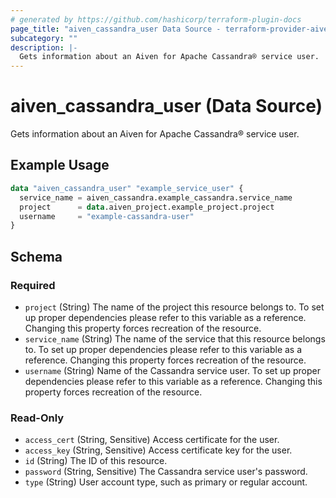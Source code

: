 ```yaml
---
# generated by https://github.com/hashicorp/terraform-plugin-docs
page_title: "aiven_cassandra_user Data Source - terraform-provider-aiven"
subcategory: ""
description: |-
  Gets information about an Aiven for Apache Cassandra® service user.
---
```


# aiven_cassandra_user (Data Source)

Gets information about an Aiven for Apache Cassandra® service user.

## Example Usage

```terraform
data "aiven_cassandra_user" "example_service_user" {
  service_name = aiven_cassandra.example_cassandra.service_name
  project      = data.aiven_project.example_project.project
  username     = "example-cassandra-user"
}
```

<!-- schema generated by tfplugindocs -->
## Schema

### Required

- `project` (String) The name of the project this resource belongs to. To set up proper dependencies please refer to this variable as a reference. Changing this property forces recreation of the resource.
- `service_name` (String) The name of the service that this resource belongs to. To set up proper dependencies please refer to this variable as a reference. Changing this property forces recreation of the resource.
- `username` (String) Name of the Cassandra service user. To set up proper dependencies please refer to this variable as a reference. Changing this property forces recreation of the resource.

### Read-Only

- `access_cert` (String, Sensitive) Access certificate for the user.
- `access_key` (String, Sensitive) Access certificate key for the user.
- `id` (String) The ID of this resource.
- `password` (String, Sensitive) The Cassandra service user's password.
- `type` (String) User account type, such as primary or regular account.
